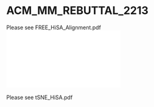 # ACM_MM_REBUTTAL_2213
Please see FREE_HiSA_Alignment.pdf
![image](./FREE_HiSA_Alignment.pdf)

Please see tSNE_HiSA.pdf
